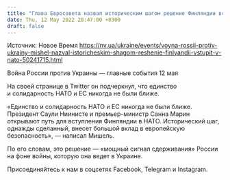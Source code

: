 ```yaml
---
title: "Глава Евросовета назвал историческим шагом решение Финляндии вступить в НАТО"
date: Thu, 12 May 2022 20:47:00 +0300
draft: false
---
```

Источник: Новое Время https://nv.ua/ukraine/events/voyna-rossii-protiv-ukrainy-mishel-nazval-istoricheskim-shagom-reshenie-finlyandii-vstupit-v-nato-50241715.html


Война России против Украины — главные события 12 мая

 На своей странице в Twitter он подчеркнул, что единство и солидарность НАТО и ЕС никогда не были ближе.

«Единство и солидарность НАТО и ЕС никогда не были ближе. Президент Саули Ниинисте и премьер-министр Санна Марин открывают путь для вступления Финляндии в НАТО. Исторический шаг, однажды сделанный, внесет большой вклад в европейскую безопасность», — написал Мишель.

По его словам, это решение — «мощный сигнал сдерживания» России на фоне войны, которую она ведет в Украине.

Присоединяйтесь к нам в соцсетях Facebook, Telegram и Instagram.
